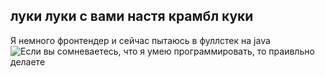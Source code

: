 ## луки луки с вами настя крамбл куки

Я немного фронтендер и сейчас пытаюсь в фуллстек на java
![Если вы сомневаетесь, что я умею программировать, то праивльно делаете]([https://i.pinimg.com/736x/62/d5/0e/62d50ead689f43a026b7d28c2e922e3e.jpg](https://i.pinimg.com/736x/bc/6a/6f/bc6a6f62e56573439e7307ea589593ae.jpg))
